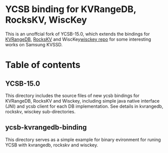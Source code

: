 # YCSB binding for KVRangeDB, RocksKV, WiscKey

This is an unoffcial fork of YCSB-15.0, which extends the bindings for [KVRangeDB][kvrangedb repo], [RocksKV][rockskv repo] and WiscKey[wisckey repo] for some interesting works on Samsung KVSSD.

# Table of contents

## YCSB-15.0 

This directory includes the source files of new ycsb bindings for KVRangeDB, RocksKV and Wisckey, including simple java native interface (JNI) and ycsb client for each DB implementation.  See details in kvrangedb, rockskv, wisckey sub-directories.

## ycsb-kvrangedb-binding

This directory serves as a simple example for binary evironment for runing YCSB with kvrangedb, rockskv and wisckey.

[kvrangedb repo]:https://github.com/celery1124/kvrangedb
[rockskv repo]:https://github.com/celery1124/rockskv
[wisckey repo]:https://github.com/celery1124/wisckey
